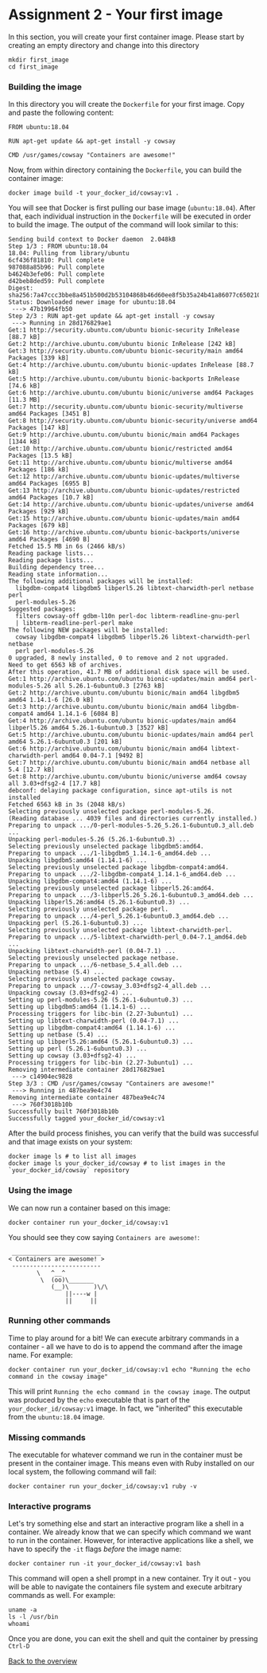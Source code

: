 # Assignment 2 - Your first image
In this section, you will create your first container image. Please start by creating an empty directory and change into this directory
```
mkdir first_image
cd first_image
```

### Building the image
In this directory you will create the `Dockerfile` for your first image. Copy and paste the following content:
```
FROM ubuntu:18.04

RUN apt-get update && apt-get install -y cowsay

CMD /usr/games/cowsay "Containers are awesome!"
```

Now, from within directory containing the `Dockerfile`, you can build the container image:
```
docker image build -t your_docker_id/cowsay:v1 .
```

You will see that Docker is first pulling our base image (`ubuntu:18.04`). After that, each individual instruction in the `Dockerfile` will be executed in order to build the image. The output of the command will look similar to this:
```
Sending build context to Docker daemon  2.048kB
Step 1/3 : FROM ubuntu:18.04
18.04: Pulling from library/ubuntu
6cf436f81810: Pull complete
987088a85b96: Pull complete
b4624b3efe06: Pull complete
d42beb8ded59: Pull complete
Digest: sha256:7a47ccc3bbe8a451b500d2b53104868b46d60ee8f5b35a24b41a86077c650210
Status: Downloaded newer image for ubuntu:18.04
 ---> 47b19964fb50
Step 2/3 : RUN apt-get update && apt-get install -y cowsay
 ---> Running in 28d176829ae1
Get:1 http://security.ubuntu.com/ubuntu bionic-security InRelease [88.7 kB]
Get:2 http://archive.ubuntu.com/ubuntu bionic InRelease [242 kB]
Get:3 http://security.ubuntu.com/ubuntu bionic-security/main amd64 Packages [339 kB]
Get:4 http://archive.ubuntu.com/ubuntu bionic-updates InRelease [88.7 kB]
Get:5 http://archive.ubuntu.com/ubuntu bionic-backports InRelease [74.6 kB]
Get:6 http://archive.ubuntu.com/ubuntu bionic/universe amd64 Packages [11.3 MB]
Get:7 http://security.ubuntu.com/ubuntu bionic-security/multiverse amd64 Packages [3451 B]
Get:8 http://security.ubuntu.com/ubuntu bionic-security/universe amd64 Packages [147 kB]
Get:9 http://archive.ubuntu.com/ubuntu bionic/main amd64 Packages [1344 kB]
Get:10 http://archive.ubuntu.com/ubuntu bionic/restricted amd64 Packages [13.5 kB]
Get:11 http://archive.ubuntu.com/ubuntu bionic/multiverse amd64 Packages [186 kB]
Get:12 http://archive.ubuntu.com/ubuntu bionic-updates/multiverse amd64 Packages [6955 B]
Get:13 http://archive.ubuntu.com/ubuntu bionic-updates/restricted amd64 Packages [10.7 kB]
Get:14 http://archive.ubuntu.com/ubuntu bionic-updates/universe amd64 Packages [929 kB]
Get:15 http://archive.ubuntu.com/ubuntu bionic-updates/main amd64 Packages [679 kB]
Get:16 http://archive.ubuntu.com/ubuntu bionic-backports/universe amd64 Packages [4690 B]
Fetched 15.5 MB in 6s (2466 kB/s)
Reading package lists...
Reading package lists...
Building dependency tree...
Reading state information...
The following additional packages will be installed:
  libgdbm-compat4 libgdbm5 libperl5.26 libtext-charwidth-perl netbase perl
  perl-modules-5.26
Suggested packages:
  filters cowsay-off gdbm-l10n perl-doc libterm-readline-gnu-perl
  | libterm-readline-perl-perl make
The following NEW packages will be installed:
  cowsay libgdbm-compat4 libgdbm5 libperl5.26 libtext-charwidth-perl netbase
  perl perl-modules-5.26
0 upgraded, 8 newly installed, 0 to remove and 2 not upgraded.
Need to get 6563 kB of archives.
After this operation, 41.7 MB of additional disk space will be used.
Get:1 http://archive.ubuntu.com/ubuntu bionic-updates/main amd64 perl-modules-5.26 all 5.26.1-6ubuntu0.3 [2763 kB]
Get:2 http://archive.ubuntu.com/ubuntu bionic/main amd64 libgdbm5 amd64 1.14.1-6 [26.0 kB]
Get:3 http://archive.ubuntu.com/ubuntu bionic/main amd64 libgdbm-compat4 amd64 1.14.1-6 [6084 B]
Get:4 http://archive.ubuntu.com/ubuntu bionic-updates/main amd64 libperl5.26 amd64 5.26.1-6ubuntu0.3 [3527 kB]
Get:5 http://archive.ubuntu.com/ubuntu bionic-updates/main amd64 perl amd64 5.26.1-6ubuntu0.3 [201 kB]
Get:6 http://archive.ubuntu.com/ubuntu bionic/main amd64 libtext-charwidth-perl amd64 0.04-7.1 [9492 B]
Get:7 http://archive.ubuntu.com/ubuntu bionic/main amd64 netbase all 5.4 [12.7 kB]
Get:8 http://archive.ubuntu.com/ubuntu bionic/universe amd64 cowsay all 3.03+dfsg2-4 [17.7 kB]
debconf: delaying package configuration, since apt-utils is not installed
Fetched 6563 kB in 3s (2048 kB/s)
Selecting previously unselected package perl-modules-5.26.
(Reading database ... 4039 files and directories currently installed.)
Preparing to unpack .../0-perl-modules-5.26_5.26.1-6ubuntu0.3_all.deb ...
Unpacking perl-modules-5.26 (5.26.1-6ubuntu0.3) ...
Selecting previously unselected package libgdbm5:amd64.
Preparing to unpack .../1-libgdbm5_1.14.1-6_amd64.deb ...
Unpacking libgdbm5:amd64 (1.14.1-6) ...
Selecting previously unselected package libgdbm-compat4:amd64.
Preparing to unpack .../2-libgdbm-compat4_1.14.1-6_amd64.deb ...
Unpacking libgdbm-compat4:amd64 (1.14.1-6) ...
Selecting previously unselected package libperl5.26:amd64.
Preparing to unpack .../3-libperl5.26_5.26.1-6ubuntu0.3_amd64.deb ...
Unpacking libperl5.26:amd64 (5.26.1-6ubuntu0.3) ...
Selecting previously unselected package perl.
Preparing to unpack .../4-perl_5.26.1-6ubuntu0.3_amd64.deb ...
Unpacking perl (5.26.1-6ubuntu0.3) ...
Selecting previously unselected package libtext-charwidth-perl.
Preparing to unpack .../5-libtext-charwidth-perl_0.04-7.1_amd64.deb ...
Unpacking libtext-charwidth-perl (0.04-7.1) ...
Selecting previously unselected package netbase.
Preparing to unpack .../6-netbase_5.4_all.deb ...
Unpacking netbase (5.4) ...
Selecting previously unselected package cowsay.
Preparing to unpack .../7-cowsay_3.03+dfsg2-4_all.deb ...
Unpacking cowsay (3.03+dfsg2-4) ...
Setting up perl-modules-5.26 (5.26.1-6ubuntu0.3) ...
Setting up libgdbm5:amd64 (1.14.1-6) ...
Processing triggers for libc-bin (2.27-3ubuntu1) ...
Setting up libtext-charwidth-perl (0.04-7.1) ...
Setting up libgdbm-compat4:amd64 (1.14.1-6) ...
Setting up netbase (5.4) ...
Setting up libperl5.26:amd64 (5.26.1-6ubuntu0.3) ...
Setting up perl (5.26.1-6ubuntu0.3) ...
Setting up cowsay (3.03+dfsg2-4) ...
Processing triggers for libc-bin (2.27-3ubuntu1) ...
Removing intermediate container 28d176829ae1
 ---> c14904ec9828
Step 3/3 : CMD /usr/games/cowsay "Containers are awesome!"
 ---> Running in 487bea9e4c74
Removing intermediate container 487bea9e4c74
 ---> 760f3018b10b
Successfully built 760f3018b10b
Successfully tagged your_docker_id/cowsay:v1
```


After the build process finishes, you can verify that the build was successful and that image exists on your system:
```
docker image ls # to list all images
docker image ls your_docker_id/cowsay # to list images in the `your_docker_id/cowsay` repository
```

### Using the image
We can now run a container based on this image:
```
docker container run your_docker_id/cowsay:v1
```

You should see they cow saying `Containers are awesome!`:
```
 _________________________
< Containers are awesome! >
 -------------------------
        \   ^__^
         \  (oo)\_______
            (__)\       )\/\
                ||----w |
                ||     ||
```


### Running other commands
Time to play around for a bit! We can execute arbitrary commands in a container - all we have to do is to append the command after the image name. For example:
```
docker container run your_docker_id/cowsay:v1 echo "Running the echo command in the cowsay image"
```

This will print `Running the echo command in the cowsay image`. The output was produced by the `echo` executable that is part of the `your_docker_id/cowsay:v1` image. In fact, we "inherited" this executable from the `ubuntu:18.04` image.

### Missing commands
The executable for whatever command we run in the container must be present in the container image. This means even with Ruby installed on our local system, the following command will fail:
```
docker container run your_docker_id/cowsay:v1 ruby -v
```

### Interactive programs
Let's try something else and start an interactive program like a shell in a container. We already know that we can specify which command we want to run in the container. However, for interactive applications like a shell, we have to specify the `-it` flags *before* the image name:
```
docker container run -it your_docker_id/cowsay:v1 bash
```

This command will open a shell prompt in a new container. Try it out - you will be able to navigate the containers file system and execute arbitrary commands as well. For example:
```
uname -a
ls -l /usr/bin
whoami
```

Once you are done, you can exit the shell and quit the container by pressing `Ctrl-D`

[Back to the overview](../README.md#assignments)
